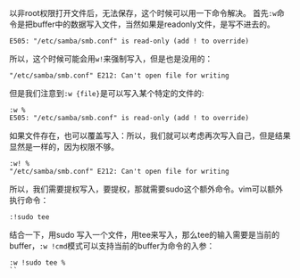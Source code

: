 以非root权限打开文件后，无法保存，这个时候可以用一下命令解决。
首先`:w`命令是把buffer中的数据写入文件，当然如果是readonly文件，是写不进去的。
```
E505: "/etc/samba/smb.conf" is read-only (add ! to override)
```
所以，这个时候可能会用`w!`来强制写入，但是也是没用的：
```
"/etc/samba/smb.conf" E212: Can't open file for writing
```
但是我们注意到`:w {file}`是可以写入某个特定的文件的:
```
:w %
E505: "/etc/samba/smb.conf" is read-only (add ! to override)
```
如果文件存在，也可以覆盖写入：所以，我们就可以考虑再次写入自己，但是结果显然是一样的，因为权限不够。
```
:w! %
"/etc/samba/smb.conf" E212: Can't open file for writing
```
所以，我们需要提权写入，要提权，那就需要sudo这个额外命令。vim可以额外执行命令：
```
:!sudo tee
```
结合一下，用sudo 写入一个文件，用tee来写入，那么tee的输入需要是当前的buffer，`:w !cmd`模式可以支持当前的buffer为命令的入参：
```
:w !sudo tee %
``

